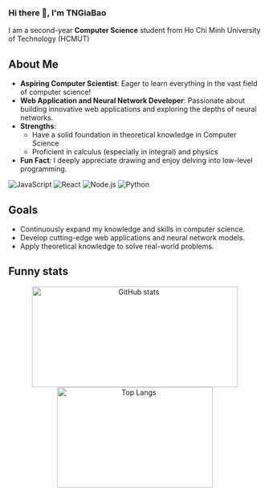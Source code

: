 ### Hi there 👋, I'm TNGiaBao

I am a second-year **Computer Science** student from Ho Chi Minh University of Technology (HCMUT)

## About Me
- **Aspiring Computer Scientist**: Eager to learn everything in the vast field of computer science!
- **Web Application and Neural Network Developer**: Passionate about building innovative web applications and exploring the depths of neural networks.
- **Strengths**:
  - Have a solid foundation in theoretical knowledge in Computer Science
  - Proficient in calculus (especially in integral) and physics
- **Fun Fact**: I deeply appreciate drawing and enjoy delving into low-level programming.
  
![JavaScript](https://img.shields.io/badge/JavaScript-ES6+-yellow)
![React](https://img.shields.io/badge/React-16.13.1-blue)
![Node.js](https://img.shields.io/badge/Node.js-12.18.3-green)
![Python](https://img.shields.io/badge/Python-3.8-blue)


## Goals
- Continuously expand my knowledge and skills in computer science.
- Develop cutting-edge web applications and neural network models.
- Apply theoretical knowledge to solve real-world problems.



## Funny stats
<p align="center">
   <img src="https://github-readme-stats.vercel.app/api?username=ThaiNguyenGiaBao&show_icons=true" alt="GitHub stats" height="200" width="410">
  <img src="https://github-readme-stats.vercel.app/api/top-langs/?username=ThaiNguyenGiaBao&layout=compact" alt="Top Langs" height="200" width="310">
</p>


